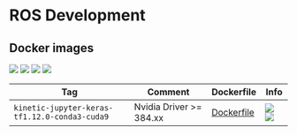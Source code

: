 # ROS Development

## Docker images

![](https://img.shields.io/docker/automated/wqael/ros.svg)
![](https://img.shields.io/docker/build/wqael/ros.svg)
![](https://img.shields.io/docker/pulls/wqael/ros.svg)
![](https://img.shields.io/docker/stars/wqael/ros.svg)

| Tag   | Comment | Dockerfile | Info  |
| ----- | ------- | ---------- | ----  |
| `kinetic-jupyter-keras-tf1.12.0-conda3-cuda9` | Nvidia Driver >= 384.xx | [Dockerfile](kinetic-jupyter-keras-tf1.12.0-conda3-cuda9/Dockerfile) | [![](https://images.microbadger.com/badges/image/wqael/docker:kinetic-jupyter-keras-tf1.12.0-conda3-cuda9.svg) ![](https://images.microbadger.com/badges/commit/wqael/docker:kinetic-jupyter-keras-tf1.12.0-conda3-cuda9.svg)](https://microbadger.com/images/wqael/docker:kinetic-jupyter-keras-tf1.12.0-conda3-cuda9) |
